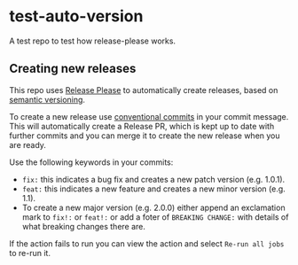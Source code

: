 # test-auto-version

A test repo to test how release-please works.

## Creating new releases

This repo uses [Release Please](https://github.com/marketplace/actions/release-please-action) to automatically create releases, based on [semantic versioning](https://semver.org/).

To create a new release use [conventional commits](https://www.conventionalcommits.org/en/v1.0.0/) in your commit message. This will automatically create a Release PR, which is kept up to date with further commits and you can merge it to create the new release when you are ready.

Use the following keywords in your commits:

* `fix:` this indicates a bug fix and creates a new patch version (e.g. 1.0.1).
* `feat:` this indicates a new feature and creates a new minor version (e.g. 1.1).
* To create a new major version (e.g. 2.0.0) either append an exclamation mark to `fix!:` or `feat!:` or add a foter of `BREAKING CHANGE:` with details of what breaking changes there are.

If the action fails to run you can view the action and select `Re-run all jobs` to re-run it.
